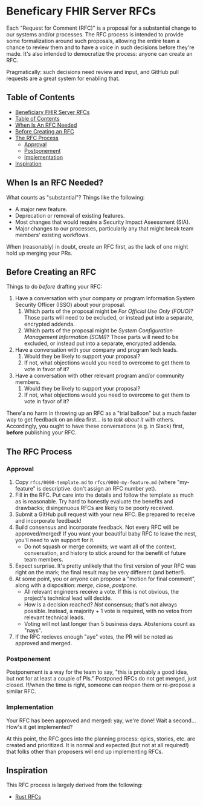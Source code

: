 # Beneficary FHIR Server RFCs
[header-and-summary]: #header-and-summary

Each "Request for Comment (RFC)" is a proposal for a substantial change to our systems and/or processes.
The RFC process is intended to provide some formalization around such proposals,
  allowing the entire team a chance to review them and to have a voice in such decisions before they're made.
It's also intended to democratize the process: anyone can create an RFC.

Pragmatically: such decisions need review and input, and GitHub pull requests are a great system for enabling that.

## Table of Contents
[table-of-contents]: #table-of-contents

* [Beneficiary FHIR Server RFCs](#header-and-summary)
* [Table of Contents](#table-of-contents)
* [When Is An RFC Needed](#when-is-an-rfc-needed)
* [Before Creating an RFC](#before-creating-an-rfc)
* [The RFC Process](#the-rfc-process)
    * [Approval](#approval)
    * [Postponement](#postponement)
    * [Implementation](#implementation)
* [Inspiration](#inspiration)

## When Is an RFC Needed?
[when-is-an-rfc-needed]: #when-is-an-rfc-needed

What counts as "substantial"? Things like the following:

* A major new feature.
* Deprecation or removal of existing features.
* Most changes that would require a Security Impact Aseessment (SIA).
* Major changes to our processes, particularly any that might break team members' existing workflows.

When (reasonably) in doubt, create an RFC first, as the lack of one might hold up merging your PRs.

## Before Creating an RFC
[before-creating-an-rfc]: #before-creating-an-rfc

Things to do _before_ drafting your RFC:

1. Have a conversation with your company or program Information System Security Officer (ISSO) about your proposal.
    1. Which parts of the proposal might be _For Official Use Only (FOUO)_? Those parts will need to be excluded, or instead put into a separate, encrypted addenda.
    2. Which parts of the proposal might be _System Configuration Management Information (SCMI)_?
       Those parts will need to be excluded, or instead put into a separate, encrypted addenda.
2. Have a conversation with your company and program tech leads.
    1. Would they be likely to support your proposal?
    2. If not, what objections would you need to overcome to get them to vote in favor of it?
3. Have a conversation with other relevant program and/or community members.
    1. Would they be likely to support your proposal?
    2. If not, what objections would you need to overcome to get them to vote in favor of it?

There'a no harm in throwing up an RFC as a "trial balloon" but a much faster way to get feedback on an idea first... is to _talk about it_ with others.
Accordingly, you ought to have these conversations (e.g. in Slack) first, **before** publishing your RFC.

## The RFC Process
[the-rfc-process]: #the-rfc-process

### Approval
[approval]: #approval

1. Copy `rfcs/0000-template.md` to `rfcs/0000-my-feature.md` (where "my-feature" is descriptive. don't assign an RFC number yet).
2. Fill in the RFC.
   Put care into the details and follow the template as much as is reasonable.
   Try hard to honestly evaluate the benefits and drawbacks; disingenuous RFCs are likely to be poorly received.
3. Submit a GitHub pull request with your new RFC. Be prepared to receive and incorporate feedback!
4. Build consensus and incorporate feedback.
   Not every RFC will be approved/merged!
   If you want your beautiful baby RFC to leave the nest, you'll need to win support for it.
    * Do not squash or merge commits; we want all of the context, conversation, and history to stick around for the benefit of future team members.
5. Expect surprise.
   It's pretty unlikely that the first version of your RFC was right on the mark;
     the final result may be very different (and better!).
6. At some point, you or anyone can propose a "motion for final comment",
     along with a disposition: *merge*, *close*, *postpone*.
    * All relevant engineers receive a vote.
      If this is not obvious, the project's technical lead will decide.
    * How is a decision reached?
      *Not* consensus; that's not always possible.
      Instead, a majority + 1 vote is required, with no vetos from relevant technical leads.
    * Voting will not last longer than 5 business days. Abstenions count as "nays".
7. If the RFC recieves enough "aye" votes, the PR will be noted as approved and merged.

### Postponement
[postponement]: #postponement

Postponement is a way for the team to say, "this is probably a good idea, but not for at least a couple of PIs."
Postponed RFCs do not get merged, just closed.
If/when the time is right, someone can reopen them or re-propose a similar RFC.

### Implementation
[implementation]: #implementation

Your RFC has been approved and merged: yay, we're done! Wait a second...
How's it get implemented?

At this point, the RFC goes into the planning process:
  epics, stories, etc. are created and prioritized.
It is normal and expected (but not at all required!) that folks other than proposers will end up implementing RFCs.

## Inspiration
[inspiration]: #inspiration

This RFC process is largely derived from the following:

* [Rust RFCs](https://github.com/rust-lang/rfcs)
